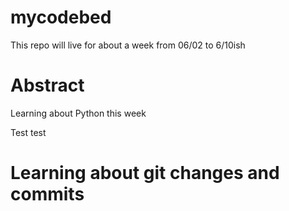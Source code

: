 # mycodebed
This repo will live for about a week from 06/02 to 6/10ish


# Abstract
Learning about Python this week

Test
test
# Learning about git changes and commits
